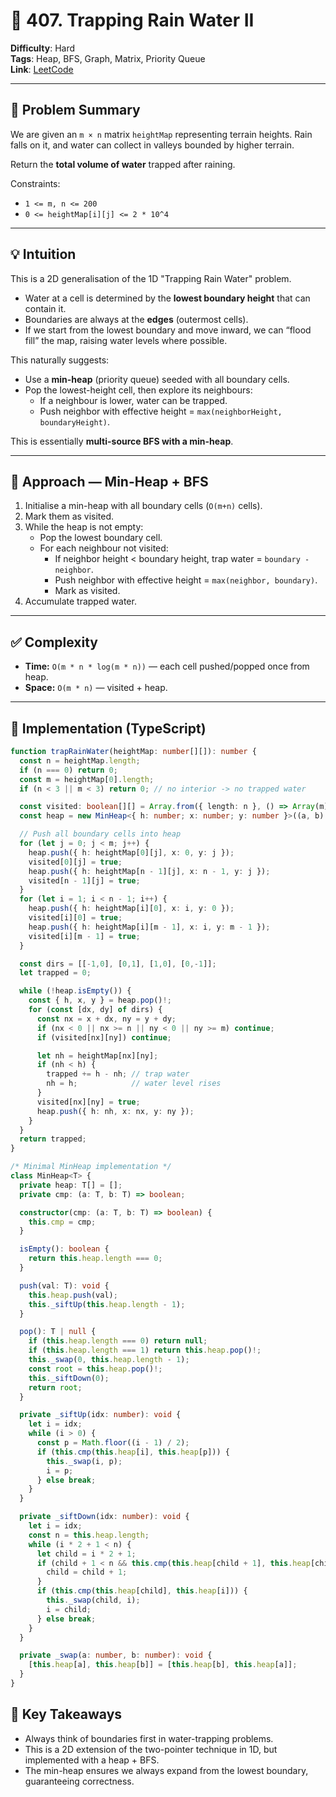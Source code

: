 # 🧩 407. Trapping Rain Water II

**Difficulty**: Hard  
**Tags**: Heap, BFS, Graph, Matrix, Priority Queue  
**Link**: [LeetCode](https://leetcode.com/problems/trapping-rain-water-ii/description/)  

---

## 📜 Problem Summary
We are given an `m × n` matrix `heightMap` representing terrain heights. Rain falls on it, and water can collect in valleys bounded by higher terrain.  

Return the **total volume of water** trapped after raining.  

Constraints:
- `1 <= m, n <= 200`  
- `0 <= heightMap[i][j] <= 2 * 10^4`  

---

## 💡 Intuition
This is a 2D generalisation of the 1D "Trapping Rain Water" problem.  

- Water at a cell is determined by the **lowest boundary height** that can contain it.  
- Boundaries are always at the **edges** (outermost cells).  
- If we start from the lowest boundary and move inward, we can “flood fill” the map, raising water levels where possible.

This naturally suggests:
- Use a **min-heap** (priority queue) seeded with all boundary cells.  
- Pop the lowest-height cell, then explore its neighbours:  
  - If a neighbour is lower, water can be trapped.  
  - Push neighbor with effective height = `max(neighborHeight, boundaryHeight)`.  

This is essentially **multi-source BFS with a min-heap**.

---

## 🧭 Approach — Min-Heap + BFS
1. Initialise a min-heap with all boundary cells (`O(m+n)` cells).  
2. Mark them as visited.  
3. While the heap is not empty:  
   - Pop the lowest boundary cell.  
   - For each neighbour not visited:  
     - If neighbor height < boundary height, trap water = `boundary - neighbor`.  
     - Push neighbor with effective height = `max(neighbor, boundary)`.  
     - Mark as visited.  
4. Accumulate trapped water.  

---

## ✅ Complexity
- **Time:** `O(m * n * log(m * n))` — each cell pushed/popped once from heap.  
- **Space:** `O(m * n)` — visited + heap.  

---

## 📝 Implementation (TypeScript)
```ts
function trapRainWater(heightMap: number[][]): number {
  const n = heightMap.length;
  if (n === 0) return 0;
  const m = heightMap[0].length;
  if (n < 3 || m < 3) return 0; // no interior -> no trapped water

  const visited: boolean[][] = Array.from({ length: n }, () => Array(m).fill(false));
  const heap = new MinHeap<{ h: number; x: number; y: number }>((a, b) => a.h < b.h);

  // Push all boundary cells into heap
  for (let j = 0; j < m; j++) {
    heap.push({ h: heightMap[0][j], x: 0, y: j });
    visited[0][j] = true;
    heap.push({ h: heightMap[n - 1][j], x: n - 1, y: j });
    visited[n - 1][j] = true;
  }
  for (let i = 1; i < n - 1; i++) {
    heap.push({ h: heightMap[i][0], x: i, y: 0 });
    visited[i][0] = true;
    heap.push({ h: heightMap[i][m - 1], x: i, y: m - 1 });
    visited[i][m - 1] = true;
  }

  const dirs = [[-1,0], [0,1], [1,0], [0,-1]];
  let trapped = 0;

  while (!heap.isEmpty()) {
    const { h, x, y } = heap.pop()!;
    for (const [dx, dy] of dirs) {
      const nx = x + dx, ny = y + dy;
      if (nx < 0 || nx >= n || ny < 0 || ny >= m) continue;
      if (visited[nx][ny]) continue;

      let nh = heightMap[nx][ny];
      if (nh < h) {
        trapped += h - nh; // trap water
        nh = h;            // water level rises
      }
      visited[nx][ny] = true;
      heap.push({ h: nh, x: nx, y: ny });
    }
  }
  return trapped;
}

/* Minimal MinHeap implementation */
class MinHeap<T> {
  private heap: T[] = [];
  private cmp: (a: T, b: T) => boolean;

  constructor(cmp: (a: T, b: T) => boolean) {
    this.cmp = cmp;
  }

  isEmpty(): boolean {
    return this.heap.length === 0;
  }

  push(val: T): void {
    this.heap.push(val);
    this._siftUp(this.heap.length - 1);
  }

  pop(): T | null {
    if (this.heap.length === 0) return null;
    if (this.heap.length === 1) return this.heap.pop()!;
    this._swap(0, this.heap.length - 1);
    const root = this.heap.pop()!;
    this._siftDown(0);
    return root;
  }

  private _siftUp(idx: number): void {
    let i = idx;
    while (i > 0) {
      const p = Math.floor((i - 1) / 2);
      if (this.cmp(this.heap[i], this.heap[p])) {
        this._swap(i, p);
        i = p;
      } else break;
    }
  }

  private _siftDown(idx: number): void {
    let i = idx;
    const n = this.heap.length;
    while (i * 2 + 1 < n) {
      let child = i * 2 + 1;
      if (child + 1 < n && this.cmp(this.heap[child + 1], this.heap[child])) {
        child = child + 1;
      }
      if (this.cmp(this.heap[child], this.heap[i])) {
        this._swap(child, i);
        i = child;
      } else break;
    }
  }

  private _swap(a: number, b: number): void {
    [this.heap[a], this.heap[b]] = [this.heap[b], this.heap[a]];
  }
}
```

## 🔑 Key Takeaways

- Always think of boundaries first in water-trapping problems.
- This is a 2D extension of the two-pointer technique in 1D, but implemented with a heap + BFS.
- The min-heap ensures we always expand from the lowest boundary, guaranteeing correctness.

